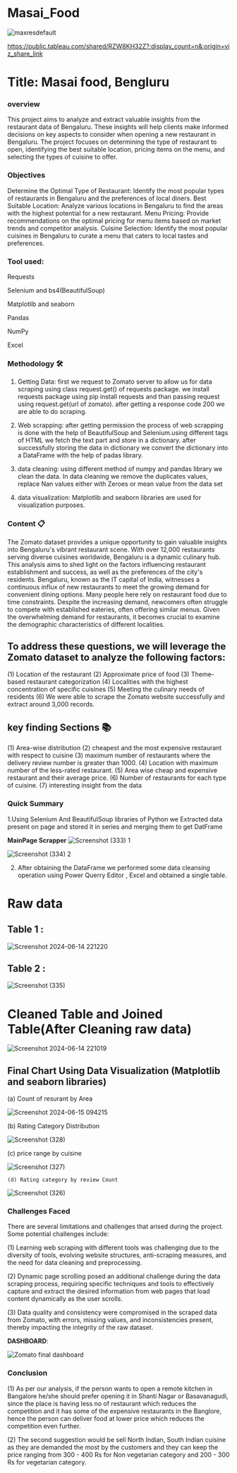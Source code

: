# Masai_Food


![maxresdefault](https://github.com/kapil733/masai-food/assets/155940732/2e47d43d-407d-489c-9067-773e1ea643ac)













https://public.tableau.com/shared/RZW8KH32Z?:display_count=n&:origin=viz_share_link


# **Title**: Masai food, Bengluru

### **overview**
This project aims to analyze and extract valuable insights from the restaurant data of Bengaluru. These insights will help clients make informed decisions on key aspects to consider when opening a new restaurant in Bengaluru. The project focuses on determining the type of restaurant to open, identifying the best suitable location, pricing items on the menu, and selecting the types of cuisine to offer.

### **Objectives**
Determine the Optimal Type of Restaurant: Identify the most popular types of restaurants in Bengaluru and the preferences of local diners.
Best Suitable Location: Analyze various locations in Bengaluru to find the areas with the highest potential for a new restaurant.
Menu Pricing: Provide recommendations on the optimal pricing for menu items based on market trends and competitor analysis.
Cuisine Selection: Identify the most popular cuisines in Bengaluru to curate a menu that caters to local tastes and preferences.


### **Tool used**:

Requests

Selenium and bs4(BeautifulSoup)

Matplotlib and seaborn

Pandas

NumPy

Excel

### **Methodology** 🛠️

1) Getting Data: first we request to Zomato server to allow us for data scraping using class request.get() of requests package. we install requests package using pip install requests and than passing request using request.get(url of zomato). after getting a response code 200 we are able to do scraping.

2) Web scrapping: after getting permission the process of web scrapping is done with the help of BeautifulSoup and Selenium.using different tags of HTML we fetch the text part and store in a dictionary. after successfully storing the data in dictionary we convert the dictionary into a DataFrame with the help of padas library.

3) data cleaning: using different method of numpy and pandas library we clean the data. In data cleaning we remove the duplicates values, replace Nan values either with Zeroes or mean value from the data set

4) data visualization: Matplotlib and seaborn libraries are used for visualization purposes.


###  Content 📋

The Zomato dataset provides a unique opportunity to gain valuable insights into Bengaluru's vibrant restaurant scene. With over 12,000 restaurants serving diverse cuisines worldwide, Bengaluru is a dynamic culinary hub. This analysis aims to shed light on the factors influencing restaurant establishment and success, as well as the preferences of the city's residents.
Bengaluru, known as the IT capital of India, witnesses a continuous influx of new restaurants to meet the growing demand for convenient dining options.
Many people here rely on restaurant food due to time constraints.
Despite the increasing demand, newcomers often struggle to compete with established eateries, often offering similar menus.
Given the overwhelming demand for restaurants, it becomes crucial to examine the demographic characteristics of different localities.


## To address these questions, we will leverage the Zomato dataset to analyze the following factors:
(1) Location of the restaurant
(2) Approximate price of food
(3) Theme-based restaurant categorization
(4) Localities with the highest concentration of specific cuisines
(5) Meeting the culinary needs of residents
(6) We were able to scrape the Zomato website successfully and extract around 3,000 records.


## key finding Sections 📚
 
 (1) Area-wise distribution
 (2) cheapest and the most expensive restaurant with respect to cuisine
 (3) maximum number of restaurants where the delivery review number is greater than 1000.
(4)  Location with maximum number of the less-rated restaurant.
(5)  Area wise cheap and expensive restaurant and their average price.
(6)  Number of restaurants for each type of cuisine.
(7)  interesting insight from the data


### **Quick Summary**
1.Using Selenium And BeautifulSoup libraries of Python we Extracted data present on page and stored it in series and merging them to get DatFrame

**MainPage Scrapper**
![Screenshot (333) 1](https://github.com/kapil733/masai-food/assets/155940732/1c9e9a48-2b19-46b7-8ce7-22d230ae8e26)

![Screenshot (334) 2](https://github.com/kapil733/masai-food/assets/155940732/928cf5ba-97b9-41a2-a1b0-1f76c0c495b5)






2. After obtaining the DataFrame we performed some data cleansing operation using Power Querry Editor , Excel and obtained a single table.

# **Raw data**

## Table 1 :
![Screenshot 2024-06-14 221220](https://github.com/kapil733/masai-food/assets/155940732/9853e8a5-e389-4d24-80b6-0561790ef4d1)

## Table 2 :
![Screenshot (335)](https://github.com/kapil733/masai-food/assets/155940732/f535f482-6e5f-4385-863b-70bbdea62888)





# **Cleaned Table and Joined Table(After Cleaning raw data)**

 ![Screenshot 2024-06-14 221019](https://github.com/kapil733/masai-food/assets/155940732/c872ebf8-23ca-4da7-afa8-e8265f7089a4)







## **Final Chart Using Data Visualization (Matplotlib and seaborn libraries)**

 (a) Count of resurant by Area

 
  ![Screenshot 2024-06-15 094215](https://github.com/kapil733/masai-food/assets/155940732/22d7df44-9fbc-4571-bd00-07658de9436e)


  (b) Rating Category Distribution

  
   ![Screenshot (328)](https://github.com/kapil733/masai-food/assets/155940732/ad467ac8-932c-4fb3-ac8e-3856f7e9ee0b)

   (c) price range by cuisine

   
   ![Screenshot (327)](https://github.com/kapil733/masai-food/assets/155940732/7888327a-8c09-48ba-b615-db1e78bb5ba1)


    (d) Rating category by review Count  

    
   ![Screenshot (326)](https://github.com/kapil733/masai-food/assets/155940732/02a1eae3-3e57-4804-94cf-28d26b9c6e85)














### **Challenges Faced**
There are several limitations and challenges that arised during the project. Some potential challenges include:

(1) Learning web scraping with different tools was challenging due to the diversity of tools, evolving website structures, anti-scraping measures, and the need for data cleaning and 
    preprocessing.
    
(2) Dynamic page scrolling posed an additional challenge during the data scraping process, requiring specific techniques and tools to effectively capture and extract the desired 
    information from web pages that load content dynamically as the user scrolls.
    
(3) Data quality and consistency were compromised in the scraped data from Zomato, with errors, missing values, and inconsistencies present, thereby impacting the integrity of the raw 
    dataset.



**DASHBOARD**:

![Zomato final dashboard](https://github.com/kapil733/masai-food/assets/155940732/dead9b9d-9947-4fae-a660-4a66cb7f19c0)


### **Conclusion**

   (1) As per our analysis, if the person wants to open a remote kitchen in Bangalore he/she should prefer opening it in Shanti Nagar or Basavanagudi, since the place is having less no 
       of restaurant which reduces the competition and it has some of the expensive restaurants in the Banglore, hence the person can deliver food at lower price which reduces the 
       competition even further.

(2)    The second suggestion would be sell North Indian, South Indian cuisine as they are demanded the most by the customers and they can keep the price ranging from 300 - 400 Rs for 
       Non vegetarian category and 200 - 300 Rs for vegetarian category.


